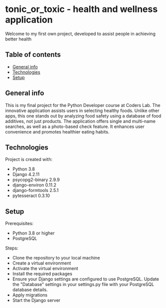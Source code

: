 # tonic_or_toxic - health and wellness application 

Welcome to my first own project, developed to assist people in achieving better health 

## Table of contents
* [General info](#general-info)
* [Technologies](#technologies)
* [Setup](#setup)

## General info
This is my final project for the Python Developer course at Coders Lab.
The innovative application assists users in selecting healthy foods.
Unlike other apps, this one stands out by analyzing food safety using a database of food additives, not just products.
The application offers single and multi-name searches, as well as a photo-based check feature.
It enhances user convenience and promotes healthier eating habits.

## Technologies
Project is created with:
* Python 3.8
* Django 4.2.11
* psycopg2-binary 2.9.9
* django-environ 0.11.2
* django-formtools 2.5.1
* pytesseract 0.3.10

## Setup
Prerequisites:
* Python 3.8 or higher
* PostgreSQL

Steps:
* Clone the repository to your local machine
* Create a virtual environment
* Activate the virtual environment
* Install the required packages
* Ensure your Django settings are configured to use PostgreSQL. Update the "Database" settings in your settings.py file with your PostgreSQL database details.
* Apply migrations
* Start the Django server




